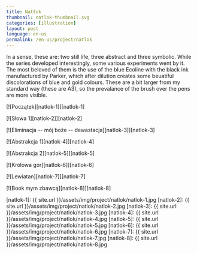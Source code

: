 ```yaml
---
title: Natłok
thumbnail: natlok-thumbnail.svg
categories: [illustration]
layout: post
language: en-us
permalink: /en-us/project/natlok
---
```


In a sense, these are: two still life, three abstract and three symbolic. While the series developed interestingly, some various experiments went by it. The most beloved of them is the use of the blue Ecoline with the black ink manufactured by Parker, which after dilution creates some beuatiful discolorations of blue and gold colours. These are a bit larger from my standard way (these are A3), so the prevalance of the brush over the pens are more visible.

[![Początek][natlok-1]][natlok-1]

[![Słowa 1][natlok-2]][natlok-2]

[![Eliminacja -- mój boże -- dewastacja][natlok-3]][natlok-3]

[![Abstrakcja 1][natlok-4]][natlok-4]

[![Abstrakcja 2][natlok-5]][natlok-5]

[![Królowa gór][natlok-6]][natlok-6]

[![Lewiatan][natlok-7]][natlok-7]

[![Book mym zbawcą][natlok-8]][natlok-8]

[natlok-1]: {{ site.url }}/assets/img/project/natlok/natlok-1.jpg
[natlok-2]: {{ site.url }}/assets/img/project/natlok/natlok-2.jpg
[natlok-3]: {{ site.url }}/assets/img/project/natlok/natlok-3.jpg
[natlok-4]: {{ site.url }}/assets/img/project/natlok/natlok-4.jpg
[natlok-5]: {{ site.url }}/assets/img/project/natlok/natlok-5.jpg
[natlok-6]: {{ site.url }}/assets/img/project/natlok/natlok-6.jpg
[natlok-7]: {{ site.url }}/assets/img/project/natlok/natlok-7.jpg
[natlok-8]: {{ site.url }}/assets/img/project/natlok/natlok-8.jpg